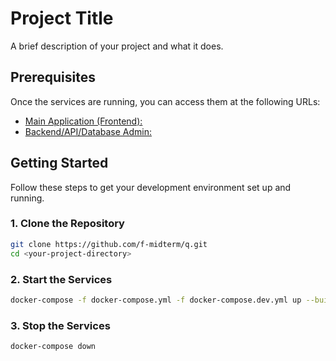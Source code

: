 # Project Title

A brief description of your project and what it does.

## Prerequisites

Once the services are running, you can access them at the following URLs:
- [Main Application (Frontend):](http://localhost)
- [Backend/API/Database Admin:](http://localhost:8081)

## Getting Started

Follow these steps to get your development environment set up and running.

### 1. Clone the Repository

```bash
git clone https://github.com/f-midterm/q.git
cd <your-project-directory>
```

### 2. Start the Services
```bash
docker-compose -f docker-compose.yml -f docker-compose.dev.yml up --build -d
```

### 3. Stop the Services
```bash
docker-compose down
```
